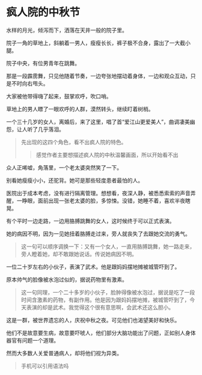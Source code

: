 # 疯人院的中秋节



水样的月光，倾泻而下，洒落在天井一般的院子里。

院子一角的草地上，斜躺着一男人，瘦瘦长长，裤子极不合身，露出了一大截小腿。

院子中央，有位男青年在跳舞。

那是一段霹雳舞，只见他随着节奏，一边夸张地摆动着身体，一边和观众互动，只是不时向右甩头。

大家被他带得嗨了起来，鼓掌欢呼，吹口哨。

草地上的男人瞟了一眼欢呼的人群，漠然转头，继续盯着树梢。

一个三十几岁的女人，离婚后，来了这里，唱了首“爱江山更爱美人”，曲调凄美幽怨，让人听了几乎落泪。

>先出现的这四个角色，看不出疯人院的特色。
>>感觉作者主要想描述疯人院的中秋温馨画面，所以开始看不出

众人正唏嘘，角落里，一个老太婆突然笑了一下。

别看她瘦瘦小小，还驼背。她可是那些轻度患者最怕的人。

医院出于成本考虑，没有进行隔离管理。想想看，夜深人静，被悉悉索索的声音弄醒，一睁眼，面前出现一张老太婆的脸，多惊悚。没错，她睡不着，喜欢半夜瞎晃。

有个平时一边走路，一边用胳膊跳舞的女人，这时候终于可以正式表演。

她的病因不明，因为一见她扭着胳膊走过来，旁人就丧失了去跟她交流的勇气。

 >这一句可以顺序调换一下：又有一个女人，一直用胳膊跳舞，她一路走来，旁人瞪着她，却不敢跟她说话。传说她病因不明。

一位二十岁左右的小伙子，表演了武术。他是跟妈妈摆地摊被城管吓到了。

原本帅气的脸像被水泡过似的，据说药物里有激素。

>这一句同理，一个二十多岁的小伙子，脸肿得像被水泡过，据说是吃了一段时间含激素的药物，有副作用。他是因为跟妈妈摆地摊，被城管吓到了，今天表演的却是武术。我觉得这个很有意思啊，会武术还这么胆小。

这是一群，被世界遗忘的人，庆祝中秋之夜。可见他们也渴望美好和快乐。

他们不是故意要生病，故意要吓唬人，他们部分大脑功能出了问题，正如别人身体器官有问题一个道理。

然而大多数人关爱普通病人，却将他们视为异类。

> 手机可以引用语法吗


